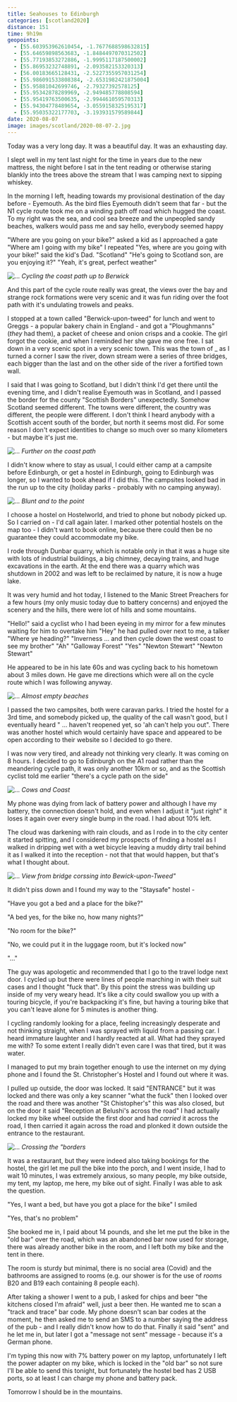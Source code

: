 ```yaml
--- 
title: Seahouses to Edinburgh
categories: [scotland2020]
distance: 151
time: 9h19m
geopoints: 
  - [55.603953962610454, -1.7677688598632815]
  - [55.64659898563683, -1.8484497070312502]
  - [55.77193853272886, -1.9995117187500002]
  - [55.86953232748891, -2.093582153320313]
  - [56.00183665128431, -2.5227355957031254]
  - [55.986091533808384, -2.6531982421875004]
  - [55.95881042699746, -2.79327392578125]
  - [55.95342878289969, -2.949485778808594]
  - [55.95419763500635, -2.994461059570313]
  - [55.94304778489654, -3.0559158325195317]
  - [55.95035322177703, -3.193931579589844]
date: 2020-08-07
image: images/scotland/2020-08-07-2.jpg
---
```


Today was a very long day. It was a beautiful day. It was an exhausting day.

I slept well in my tent last night for the time in years due to the new
mattress, the night before I sat in the tent reading or otherwise staring
blankly into the trees above the stream that I was camping next to sipping
whiskey.

In the morning I left, heading towards my provisional destination of the day
before - Eyemouth. As the bird flies Eyemouth didn't seem that far - but the
N1 cycle route took me on a winding path off road which hugged the coast. To
my right was the sea, and cool sea breeze and the unpeopled sandy beaches,
walkers would pass me and say hello, everybody seemed happy

"Where are you going on your bike?" asked a kid as I approached a gate
"Where am I going with my bike" I repeated
"Yes, where are you going with your bike!" said the kid's Dad.
"Scotland"
"He's going to Scotland son, are you enjoying it?"
"Yeah, it's great, perfect weather"

![...](/images/scotland/2020-08-07-1.jpg)
_Cycling the coast path up to Berwick_

And this part of the cycle route really was great, the views over the bay and
strange rock formations were very scenic and it was fun riding over the foot
path with it's undulating trowels and peaks.

I stopped at a town called "Berwick-upon-tweed" for lunch and went to Greggs -
a popular bakery chain in England - and got a "Ploughmanns" (_they_ had them),
a packet of cheese and onion crisps and a cookie. The girl forgot the cookie,
and when I reminded her she gave me one free. I sat down in a very scenic spot
in a very scenic town. This was the town of _ as I turned a corner I saw the
river, down stream were a series of three bridges, each bigger than the last
and on the other side of the river a fortified town wall.

I said that I was going to Scotland, but I didn't think I'd get there until
the evening time, and I didn't realise Eyemouth was in Scotland, and I passed
the border for the county "Scottish Borders" unexpectedly. Somehow Scotland
seemed different. The towns were different, the country was different, the
people were different. I don't think I heard anybody with a Scottish accent
south of the border, but north it seems most did. For some reason I don't
expect identities to change so much over so many kilometers - but maybe it's
just me.

![...](/images/scotland/2020-08-07-2.jpg)
_Further on the coast path_

I didn't know where to stay as usual, I could either camp at a campsite before
Edinburgh, or get a hostel _in_ Edinburgh, going to Edinburgh was longer, so I
wanted to book ahead if I did this. The campsites looked bad in the run up to
the city (holiday parks - probably with no camping anyway).

![...](/images/scotland/2020-08-07-3.jpg)
_Blunt and to the point_

I choose a hostel on Hostelworld, and tried to phone but nobody picked up. So
I carried on - I'd call again later. I marked other potential hostels on the
map too - I didn't want to book online, because there could then be no
guarantee they could accommodate my bike.

I rode through Dunbar quarry, which is notable only in that it was a huge site
with lots of industrial buildings, a big chimney, decaying trains, and huge
excavations in the earth. At the end there was a quarry which was shutdown in
2002 and was left to be reclaimed by nature, it is now a huge lake.


It was very humid and hot today, I listened to the Manic Street Preachers for
a few hours (my only music today due to battery concerns) and enjoyed the
scenery and the hills, there were lot of hills and some mountains.

"Hello!" said a cyclist who I had been eyeing in my mirror for a few minutes
waiting for him to overtake him
"Hey" he had pulled over next to me, a talker
"Where ye heading?"
"Inverness ... and then cycle down the west coast to see my brother"
"Ah"
"Galloway Forest"
"Yes"
"Newton Stewart"
"Newton Stewart"

He appeared to be in his late 60s and was cycling back to his hometown about 3
miles down. He gave me directions which were all on the cycle route which I
was following anyway.

![...](/images/scotland/2020-08-07-4.jpg)
_Almost empty beaches_

I passed the two campsites, both were caravan parks. I tried the hostel for a
3rd time, and somebody picked up, the quality of the call wasn't good, but I
eventually heard " ... haven't reopened yet, so 'ah can't help you out". There
was another hostel which would certainly have space and appeared to be open
according to their website so I decided to go there.

I was now very tired, and already not thinking very clearly. It was coming on
8 hours. I decided to go to Edinburgh on the A1 road rather than the
meandering cycle path, it was only another 10km or so, and as the Scottish
cyclist told me earlier "there's a cycle path on the side"

![...](/images/scotland/2020-08-07-5.jpg)
_Cows and Coast_

My phone was dying from lack of battery power and although I have my battery,
the connection doesn't hold, and even when I adjust it "just right" it loses
it again over every single bump in the road. I had about 10% left.

The cloud was darkening with rain clouds, and as I rode in to the city center
it started spitting, and I considered my prospects of finding a hostel as I
walked in dripping wet with a wet bicycle leaving a muddy dirty trail behind
it as I walked it into the reception - not that that would happen, but that's
what I thought about.

![...](/images/scotland/2020-08-07-6.jpg)
_View from bridge corssing into Bewick-upon-Tweed"_

It didn't piss down and I found my way to the "Staysafe" hostel - 

"Have you got a bed and a place for the bike?"

"A bed yes, for the bike no, how many nights?"

"No room for the bike?"

"No, we could put it in the luggage room, but it's locked now"

"..."

The guy was apologetic and recommended that I go to the travel lodge next
door. I cycled up but there were lines of people marching in with their suit
cases and I thought "fuck that". By this point the stress was building up
inside of my very weary head. It's like a city could swallow you up with a
touring bicycle, if you're backpacking it's fine, but having a touring bike
that you can't leave alone for 5 minutes is another thing.

I cycling randomly looking for a place, feeling increasingly desperate and not
thinking straight, when I was sprayed with liquid from a passing car. I heard
immature laughter and I hardly reacted at all. What had they sprayed me with?
To some extent I really didn't even care I was that tired, but it was water.

I managed to put my brain together enough to use the internet on my dying
phone and I found the St. Christopher's Hostel and I found out where it was.

I pulled up outside, the door was locked. It said "ENTRANCE" but it was
locked and there was only a key scanner "what the fuck" then I looked over the
road and there was another "St Chistopher's" this was also closed, but on the
door it said "Reception at Belushi's across the road" I had actually locked my
bike wheel outside the first door and had _carried_ it across the road, I
then carried it again across the road and plonked it down outside the entrance
to the restaurant.

![...](/images/scotland/2020-08-07-7.jpg)
_Crossing the "borders_

It was a restaurant, but they were indeed also taking bookings for the hostel,
the girl let me pull the bike into the porch, and I went inside, I had to wait
10 minutes, I was extremely anxious, so many people, my bike outside, my tent,
my laptop, me here, my bike out of sight. Finally I was able to ask the
question.

"Yes, I want a bed, but have you got a place for the bike" I smiled

"Yes, that's no problem"

She booked me in, I paid about 14 pounds, and she let me put the bike in the
"old bar" over the road, which was an abandoned bar now used for storage,
there was already another bike in the room, and I left both my bike and the
tent in there.

The room is sturdy but minimal, there is no social area (Covid) and the
bathrooms are assigned to rooms (e.g. our shower is for the use of _rooms_ B20
and B19 each containing 8 people each).

After taking a shower I went to a pub, I asked for chips and beer "the
kitchens closed I'm afraid" well, just a beer then. He wanted me to scan a
"track and trace" bar code. My phone doesn't scan bar codes at the moment, he
then asked me to send an SMS to a number saying the address of the pub - and I
really didn't know how to do that.  Finally it said "sent" and he let me in,
but later I got a "message not sent" message - because it's a German phone.

I'm typing this now with 7% battery power on my laptop, unfortunately I left
the power adapter on my bike, which is locked in the "old bar" so not sure
I'll be able to send this tonight, but fortunately the hostel bed has 2 USB
ports, so at least I can charge my phone and battery pack.

Tomorrow I should be in the mountains.


















